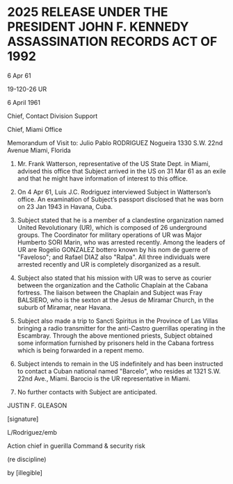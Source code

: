 # 2025 RELEASE UNDER THE PRESIDENT JOHN F. KENNEDY ASSASSINATION RECORDS ACT OF 1992

6 Apr 61

19-120-26
UR

6 April 1961

Chief, Contact Division
Support

Chief, Miami Office

Memorandum of Visit to: Julio Pablo RODRIGUEZ Nogueira
1330 S.W. 22nd Avenue
Miami, Florida

1.  Mr. Frank Watterson, representative of the US State Dept. in Miami, advised this office that Subject arrived in the US on 31 Mar 61 as an exile and that he might have information of interest to this office.

2.  On 4 Apr 61, Luis J.C. Rodriguez interviewed Subject in Watterson’s office. An examination of Subject’s passport disclosed that he was born on 23 Jan 1943 in Havana, Cuba.

3.  Subject stated that he is a member of a clandestine organization named United Revolutionary (UR), which is composed of 26 underground groups. The Coordinator for military operations of UR was Major Humberto SORI Marin, who was arrested recently. Among the leaders of UR are Rogelio GONZALEZ bottero known by his nom de guerre of "Faveloso"; and Rafael DIAZ also "Ralpa". All three individuals were arrested recently and UR is completely disorganized as a result.

4.  Subject also stated that his mission with UR was to serve as courier between the organization and the Catholic Chaplain at the Cabana fortress. The liaison between the Chaplain and Subject was Fray BALSIERO, who is the sexton at the Jesus de Miramar Church, in the suburb of Miramar, near Havana.

5.  Subject also made a trip to Sancti Spiritus in the Province of Las Villas bringing a radio transmitter for the anti-Castro guerrillas operating in the Escambray. Through the above mentioned priests, Subject obtained some information furnished by prisoners held in the Cabana fortress which is being forwarded in a repent memo.

6.  Subject intends to remain in the US indefinitely and has been instructed to contact a Cuban national named "Barcelo", who resides at 1321 S.W. 22nd Ave., Miami. Barocio is the UR representative in Miami.

7.  No further contacts with Subject are anticipated.

JUSTIN F. GLEASON

[signature]

L/Rodriguez/emb

Action chief in
guerilla
Command &
security risk

(re discipline)

by [illegible]
